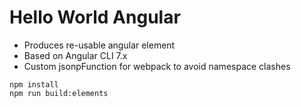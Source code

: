# Hello World Angular

* Produces re-usable angular element
* Based on Angular CLI 7.x
* Custom jsonpFunction for webpack to avoid namespace clashes


```
npm install
npm run build:elements
```
